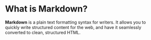 # What is Markdown?

**Markdown** is a plain text formatting syntax for writers. It allows you to quickly write structured content for the web, and have it seamlessly converted to clean, structured HTML.
